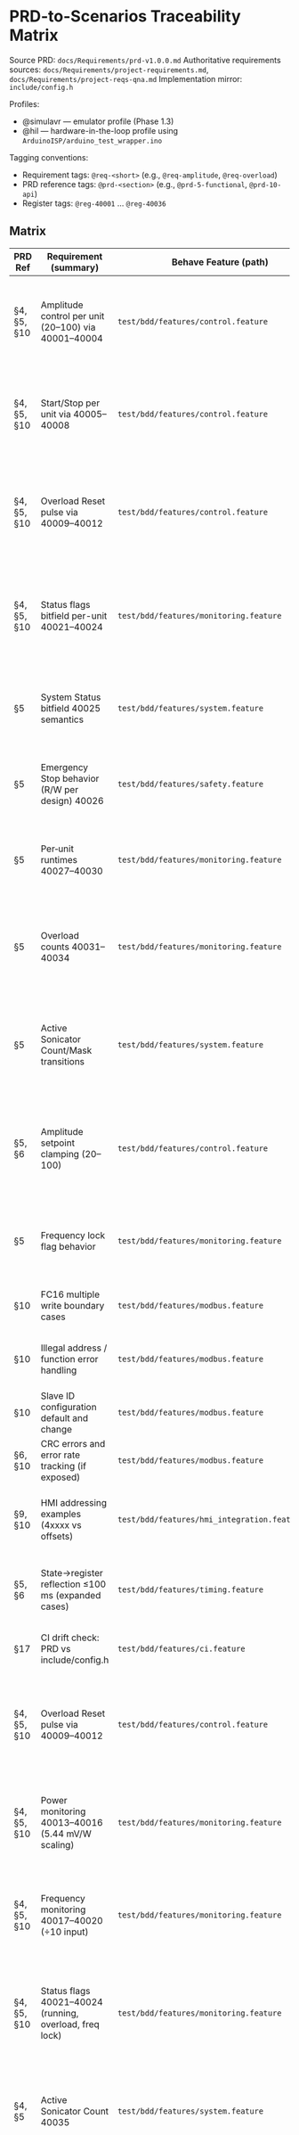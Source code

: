 # PRD-to-Scenarios Traceability Matrix

Source PRD: `docs/Requirements/prd-v1.0.0.md`
Authoritative requirements sources: `docs/Requirements/project-requirements.md`, `docs/Requirements/project-reqs-qna.md`
Implementation mirror: `include/config.h`

Profiles:

- @simulavr — emulator profile (Phase 1.3)
- @hil — hardware-in-the-loop profile using `ArduinoISP/arduino_test_wrapper.ino`

Tagging conventions:

- Requirement tags: `@req-<short>` (e.g., `@req-amplitude`, `@req-overload`)
- PRD reference tags: `@prd-<section>` (e.g., `@prd-5-functional`, `@prd-10-api`)
- Register tags: `@reg-40001` … `@reg-40036`

## Matrix

| PRD Ref | Requirement (summary) | Behave Feature (path) | Scenario ID | Tags | Profiles | Acceptance / Data Notes | Exec Report Key |
|---|---|---|---|---|---|---|---|
| §4, §5, §10 | Amplitude control per unit (20–100) via 40001–40004 | `test/bdd/features/control.feature` | SC-001 | @req-amplitude @prd-5-functional @prd-10-api @reg-40001-40004 | @simulavr @hil | Write setpoints, verify reflected and clamped; update ≤100 ms | control.amplitude |
| §4, §5, §10 | Start/Stop per unit via 40005–40008 | `test/bdd/features/control.feature` | SC-002 | @req-startstop @prd-5-functional @prd-10-api @reg-40005-40008 | @simulavr @hil | Toggle start/stop, verify status flags and timing | control.start_stop |
| §4, §5, §10 | Overload Reset pulse via 40009–40012 | `test/bdd/features/control.feature` | SC-003 | @req-overload-reset @prd-5-functional @prd-10-api @reg-40009-40012 | @simulavr @hil | Write 1 then auto-clear; electrical pulse observed in HIL | control.overload_reset |
| §4, §5, §10 | Status flags bitfield per-unit 40021–40024 | `test/bdd/features/monitoring.feature` | SC-006 | @req-status-flags @prd-5-functional @prd-10-api @reg-40021-40024 | @simulavr @hil | Stimulate running/overload/freq lock; verify bits | monitoring.status_flags |
| §5 | System Status bitfield 40025 semantics | `test/bdd/features/system.feature` | SC-013 | @req-system-status @prd-5-functional @reg-40025 | @simulavr @hil | Verify E‑stop/watchdog flags mapping | system.status_bitfield |
| §5 | Emergency Stop behavior (R/W per design) 40026 | `test/bdd/features/safety.feature` | SC-014 | @req-estop @prd-5-functional @reg-40026 | @hil | Assert E‑stop blocks outputs; resets properly | safety.estop_register |
| §5 | Per‑unit runtimes 40027–40030 | `test/bdd/features/monitoring.feature` | SC-015 | @req-runtimes @prd-5-functional @reg-40027-40030 | @simulavr @hil | Accumulates while running; resets on power‑cycle per spec | monitoring.runtimes |
| §5 | Overload counts 40031–40034 | `test/bdd/features/monitoring.feature` | SC-016 | @req-overload-counts @prd-5-functional @reg-40031-40034 | @simulavr @hil | Increment on overload events; monotonic | monitoring.overload_counts |
| §5 | Active Sonicator Count/Mask transitions | `test/bdd/features/system.feature` | SC-017 | @req-active-transitions @prd-5-functional @reg-40035 @reg-40036 | @simulavr @hil | Verify 0→N and N→0 stability, no flapping | system.active_transitions |
| §5, §6 | Amplitude setpoint clamping (20–100) | `test/bdd/features/control.feature` | SC-018 | @req-amplitude-clamp @prd-5-functional @prd-6-nfr @reg-40001-40004 | @simulavr @hil | Writes <20 or >100 clamp to bounds | control.amplitude_clamp |
| §5 | Frequency lock flag behavior | `test/bdd/features/monitoring.feature` | SC-019 | @req-freq-lock @prd-5-functional @reg-40021-40024 | @simulavr @hil | Inject lock/unlock; verify debounce if applicable | monitoring.freq_lock |
| §10 | FC16 multiple write boundary cases | `test/bdd/features/modbus.feature` | SC-020 | @req-fc16 @prd-10-api | @simulavr @hil | Cross‑register writes, partial success rules | modbus.fc16_boundaries |
| §10 | Illegal address / function error handling | `test/bdd/features/modbus.feature` | SC-021 | @req-illegal-address @prd-10-api | @simulavr | Return proper exception codes | modbus.illegal_address |
| §10 | Slave ID configuration default and change | `test/bdd/features/modbus.feature` | SC-022 | @req-slave-id @prd-10-api | @simulavr @hil | Default is 2; persists per design; range enforced | modbus.slave_id |
| §6, §10 | CRC errors and error rate tracking (if exposed) | `test/bdd/features/modbus.feature` | SC-023 | @req-crc @prd-6-nfr @prd-10-api | @simulavr | Corrupt frames rejected; optional stats sane | modbus.crc_handling |
| §9, §10 | HMI addressing examples (4xxxx vs offsets) | `test/bdd/features/hmi_integration.feature` | SC-024 | @req-hmi-addressing @prd-9-ui @prd-10-api | @simulavr @hil | Validate read/write flows with 4xxxx convention | integration.hmi_addressing |
| §5, §6 | State→register reflection ≤100 ms (expanded cases) | `test/bdd/features/timing.feature` | SC-009B | @req-latency @prd-5-functional @prd-6-nfr | @simulavr @hil | Multiple signals incl. overload reset and freq changes | nfr.latency_matrix |
| §17 | CI drift check: PRD vs include/config.h | `test/bdd/features/ci.feature` | SC-025 | @req-ci-drift @prd-17-risk | @simulavr | CI script flags mismatches; block merge | ci.drift_check |
| §4, §5, §10 | Overload Reset pulse via 40009–40012 | `test/bdd/features/control.feature` | SC-003 | @req-overload-reset @prd-5-functional @prd-10-api @reg-40009-40012 | @simulavr @hil | Write 1 then auto-clear; electrical pulse observed in HIL | control.overload_reset |
| §4, §5, §10 | Power monitoring 40013–40016 (5.44 mV/W scaling) | `test/bdd/features/monitoring.feature` | SC-004 | @req-power @prd-5-functional @prd-10-api @reg-40013-40016 | @simulavr @hil | Inject power signal; check scaling and units | monitoring.power |
| §4, §5, §10 | Frequency monitoring 40017–40020 (÷10 input) | `test/bdd/features/monitoring.feature` | SC-005 | @req-frequency @prd-5-functional @prd-10-api @reg-40017-40020 | @simulavr @hil | Inject frequency; verify computed Hz | monitoring.frequency |
| §4, §5, §10 | Status flags 40021–40024 (running, overload, freq lock) | `test/bdd/features/monitoring.feature` | SC-006 | @req-status-flags @prd-5-functional @prd-10-api @reg-40021-40024 | @simulavr @hil | Stimulate inputs; ensure correct bits | monitoring.status_flags |
| §4, §5 | Active Sonicator Count 40035 | `test/bdd/features/system.feature` | SC-007 | @req-active-count @prd-5-functional @prd-10-api @reg-40035 | @simulavr @hil | Vary active units; verify count | system.active_count |
| §4, §5 | Active Sonicator Mask 40036 | `test/bdd/features/system.feature` | SC-008 | @req-active-mask @prd-5-functional @prd-10-api @reg-40036 | @simulavr @hil | Verify bitmask across transitions | system.active_mask |
| §5, §6 | State→register reflection ≤100 ms | `test/bdd/features/timing.feature` | SC-009 | @req-latency @prd-5-functional @prd-6-nfr | @simulavr @hil | Measure latency for representative signals and writes | nfr.latency_100ms |
| §9, §10 | HMI/PLC contract adherence (4xxxx convention) | `test/bdd/features/hmi_integration.feature` | SC-010 | @req-hmi @prd-9-ui @prd-10-api | @simulavr @hil | Addressing conventions and example flows | integration.hmi_contract |
| §1, §14 | Executive Report artifact generated | `test/bdd/features/executive_reporting.feature` | SC-011 | @req-exec-report @prd-1-summary @prd-14-release | @simulavr | CI produces `final/executive-report.json` that validates | reporting.exec_artifact |
| §11 | Watchdog policy documented (docs acceptance) | `test/bdd/features/safety.feature` | SC-012 | @req-watchdog-docs @prd-11-security | n/a | Validate presence and content in docs (no firmware change) | safety.watchdog_policy |

## Scenario Stubs (to be scaffolded)

- `test/bdd/features/control.feature`
  - SC-001 Amplitude control per unit
  - SC-002 Start/Stop per unit
  - SC-003 Overload Reset pulse semantics
- `test/bdd/features/monitoring.feature`
  - SC-004 Power scaling
  - SC-005 Frequency measurement
  - SC-006 Status flags
- `test/bdd/features/system.feature`
  - SC-007 Active Sonicator Count
  - SC-008 Active Sonicator Mask
- `test/bdd/features/timing.feature`
  - SC-009 Latency ≤100 ms
- `test/bdd/features/hmi_integration.feature`
  - SC-010 HMI/PLC contract examples
- `test/bdd/features/executive_reporting.feature`
  - SC-011 Executive report artifact
- `test/bdd/features/safety.feature`
  - SC-012 Watchdog policy docs acceptance

## Execution Profiles

- Simulavr: run all scenarios feasible in emulator; timing measured via simulated time or host clock depending on signal source.
- HIL: replicate scenarios using `ArduinoISP/arduino_test_wrapper.ino`; use wrapper commands to stimulate inputs and read outputs; ensure safe electrical defaults.

## Maintenance

- Any change to the register map in `docs/Requirements/project-requirements.md` must update:
  - `include/config.h`
  - This traceability matrix
  - Behave feature files and tags
- CI gate should validate that every PRD requirement here has a corresponding scenario (at least stubbed) and that executive report keys are present in `final/executive-report.json`.
